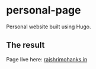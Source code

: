 # personal-page

Personal website built using Hugo.

## The result

Page live here: [rajshrimohanks.in](https://rajshrimohanks.in)
